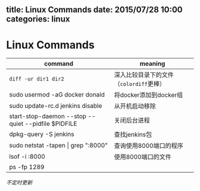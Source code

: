 title: Linux Commands
date: 2015/07/28 10:00
categories: linux
---
# Linux Commands
| command | meaning |
| ---     | ---     |
| `diff -ur dir1 dir2` | 深入比较目录下的文件（`colordiff`更棒） |
| sudo usermod -aG docker donald | 将docker添加到docker组  |
| sudo update-rc.d jenkins disable | 从开机启动移除 |
| start-stop-daemon --stop --quiet --pidfile $PIDFILE | 关闭后台进程 |
| dpkg-query -S jenkins | 查找jenkins包 |
| sudo netstat -tapen \| grep ":8000" | 查询使用8000端口的程序 |
| lsof -i :8000 | 使用8000端口的文件 |
| ps -fp 1289 | | pid为1289的进程信息 |

*不定时更新*

